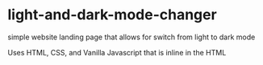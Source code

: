 # light-and-dark-mode-changer
simple website landing page that allows for switch from light to dark mode

Uses HTML, CSS, and Vanilla Javascript that is inline in the HTML 
